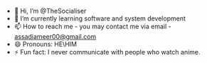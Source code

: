- 👋 Hi, I’m @TheSocialiser
- 🌱 I’m currently learning software and system development 
- 📫 How to reach me - you may contact me via email - assadiameer00@gmail.com
- 😄 Pronouns: HE\HIM
- ⚡ Fun fact: I never communicate with people who watch anime.


